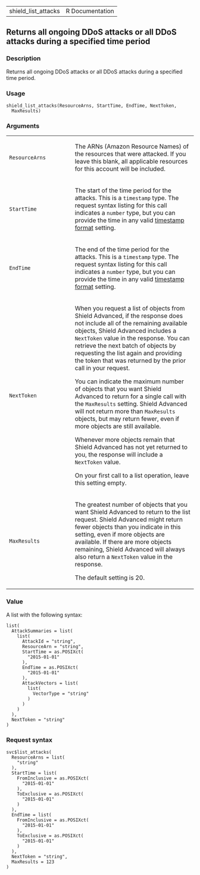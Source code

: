 <table style="width: 100%;">
<tbody>
<tr class="odd">
<td>shield_list_attacks</td>
<td style="text-align: right;">R Documentation</td>
</tr>
</tbody>
</table>

## Returns all ongoing DDoS attacks or all DDoS attacks during a specified time period

### Description

Returns all ongoing DDoS attacks or all DDoS attacks during a specified
time period.

### Usage

    shield_list_attacks(ResourceArns, StartTime, EndTime, NextToken,
      MaxResults)

### Arguments

<table>
<colgroup>
<col style="width: 35%" />
<col style="width: 65%" />
</colgroup>
<tbody>
<tr class="odd">
<td><code
id="shield_list_attacks_:_ResourceArns">ResourceArns</code></td>
<td><p>The ARNs (Amazon Resource Names) of the resources that were
attacked. If you leave this blank, all applicable resources for this
account will be included.</p></td>
</tr>
<tr class="even">
<td><code id="shield_list_attacks_:_StartTime">StartTime</code></td>
<td><p>The start of the time period for the attacks. This is a
<code>timestamp</code> type. The request syntax listing for this call
indicates a <code>number</code> type, but you can provide the time in
any valid <a
href="https://docs.aws.amazon.com/cli/latest/userguide/cli-usage-parameters-types.html#parameter-type-timestamp">timestamp
format</a> setting.</p></td>
</tr>
<tr class="odd">
<td><code id="shield_list_attacks_:_EndTime">EndTime</code></td>
<td><p>The end of the time period for the attacks. This is a
<code>timestamp</code> type. The request syntax listing for this call
indicates a <code>number</code> type, but you can provide the time in
any valid <a
href="https://docs.aws.amazon.com/cli/latest/userguide/cli-usage-parameters-types.html#parameter-type-timestamp">timestamp
format</a> setting.</p></td>
</tr>
<tr class="even">
<td><code id="shield_list_attacks_:_NextToken">NextToken</code></td>
<td><p>When you request a list of objects from Shield Advanced, if the
response does not include all of the remaining available objects, Shield
Advanced includes a <code>NextToken</code> value in the response. You
can retrieve the next batch of objects by requesting the list again and
providing the token that was returned by the prior call in your
request.</p>
<p>You can indicate the maximum number of objects that you want Shield
Advanced to return for a single call with the <code>MaxResults</code>
setting. Shield Advanced will not return more than
<code>MaxResults</code> objects, but may return fewer, even if more
objects are still available.</p>
<p>Whenever more objects remain that Shield Advanced has not yet
returned to you, the response will include a <code>NextToken</code>
value.</p>
<p>On your first call to a list operation, leave this setting
empty.</p></td>
</tr>
<tr class="odd">
<td><code id="shield_list_attacks_:_MaxResults">MaxResults</code></td>
<td><p>The greatest number of objects that you want Shield Advanced to
return to the list request. Shield Advanced might return fewer objects
than you indicate in this setting, even if more objects are available.
If there are more objects remaining, Shield Advanced will always also
return a <code>NextToken</code> value in the response.</p>
<p>The default setting is 20.</p></td>
</tr>
</tbody>
</table>

### Value

A list with the following syntax:

    list(
      AttackSummaries = list(
        list(
          AttackId = "string",
          ResourceArn = "string",
          StartTime = as.POSIXct(
            "2015-01-01"
          ),
          EndTime = as.POSIXct(
            "2015-01-01"
          ),
          AttackVectors = list(
            list(
              VectorType = "string"
            )
          )
        )
      ),
      NextToken = "string"
    )

### Request syntax

    svc$list_attacks(
      ResourceArns = list(
        "string"
      ),
      StartTime = list(
        FromInclusive = as.POSIXct(
          "2015-01-01"
        ),
        ToExclusive = as.POSIXct(
          "2015-01-01"
        )
      ),
      EndTime = list(
        FromInclusive = as.POSIXct(
          "2015-01-01"
        ),
        ToExclusive = as.POSIXct(
          "2015-01-01"
        )
      ),
      NextToken = "string",
      MaxResults = 123
    )
